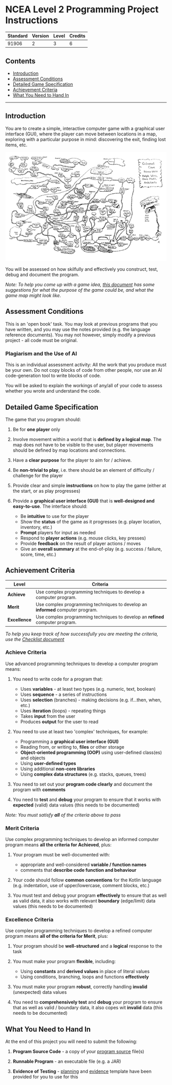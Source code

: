 # NCEA Level 2 Programming Project Instructions

| Standard | Version | Level | Credits |
|----------|---------|-------|---------|
| 91906    | 2       | 3     | 6       |

## Contents

- [Introduction](#introduction)
- [Assessment Conditions](#assessment-conditions)
- [Detailed Game Specification](#detailed-game-specification)
- [Achievement Criteria](#achievement-criteria)
- [What You Need to Hand In](#what-you-need-to-hand-in)


---

## Introduction

You are to create a simple, interactive computer game with a graphical user interface (GUI), where the player can move between locations in a map, exploring with a particular purpose in mind: discovering the exit, finding lost items, etc.  

![map.png](images/map.png)

You will be assessed on how skilfully and effectively you construct, test, debug and document the program.

*Note: To help you come up with a game idea, [this document](ideas.md) has some suggestions for what the purpose of the game could be, and what the game map might look like.*


## Assessment Conditions

This is an 'open book' task. You may look at previous programs that you have written, and you may use the notes provided (e.g. the language reference documents). You may not however, simply modify a previous project - all code must be original.

### Plagiarism and the Use of AI

This is an individual assessment activity: All the work that you produce must be your own. Do not copy blocks of code from other people, nor use an AI code-generation tool to write blocks of code.

You will be asked to explain the workings of any/all of your code to assess whether you wrote and understand the code.

## Detailed Game Specification

The game that you program should:

1. Be for **one player** only

2. Involve movement within a world that is **defined by a logical map**. The map does not have to be visible to the user, but player movements should be defined by map locations and connections. 

3. Have a **clear purpose** for the player to aim for / achieve.

4. Be **non-trivial to play**, i.e. there should be an element of difficulty / challenge for the player

5. Provide clear and simple **instructions** on how to play the game (either at the start, or as play progresses)

6. Provide a **graphical user interface (GUI)** that is **well-designed and easy-to-use**. The interface should:
   - Be **intuitive** to use for the player
   - Show the **status** of the game as it progresses (e.g. player location, inventory, etc.)
   - **Prompt** players for input as needed 
   - Respond to **player actions** (e.g. mouse clicks, key presses)
   - Provide **feedback** on the result of player actions / moves 
   - Give an **overall summary** at the end-of-play (e.g. success / failure, score, time, etc.)


## Achievement Criteria

| Level          | Criteria                                                                        |
|----------------|---------------------------------------------------------------------------------|
| **Achieve**    | Use complex programming techniques to develop a computer program.               |
| **Merit**      | Use complex programming techniques to develop an **informed** computer program. |
| **Excellence** | Use complex programming techniques to develop an **refined** computer program.  |

*To help you keep track of how successfully you are meeting the criteria, use the [Checklist document](checklist.md)*

### Achieve Criteria

Use advanced programming techniques to develop a computer program means:

1. You need to write code for a program that:
   - Uses **variables** - at least two types (e.g. numeric, text, boolean)
   - Uses **sequence** - a series of instructions
   - Uses **selection** (branches) - making decisions (e.g. if...then, when, etc.)
   - Uses **iteration** (loops) - repeating things
   - Takes **input** from the user 
   - Produces **output** for the user to read

2. You need to use at least two 'complex' techniques, for example:
   - Programming a **graphical user interface (GUI)**
   - Reading from, or writing to, **files** or other storage
   - **Object-oriented programming (OOP)** using user-defined class(es) and objects
   - Using **user-defined types**
   - Using additional **non-core libraries** 
   - Using **complex data structures** (e.g. stacks, queues, trees)

3. You need to set out your **program code clearly** and document the program with **comments** 

4. You need to **test** and **debug** your program to ensure that it works with **expected** (valid) data values (this needs to be documented)

*Note: You must satisfy **all** of the criteria above to pass*

### Merit Criteria

Use complex programming techniques to develop an informed computer program means **all the criteria for Achieved**, plus:

1. Your program must be well-documented with:
   - appropriate and well-considered **variable / function names**
   - comments that **describe code function and behaviour**

2. Your code should follow **common conventions** for the Kotlin language (e.g. indentation, use of upper/lowercase, comment blocks, etc.)

3. You must test and debug your program **effectively** to ensure that as well as valid data, it also works with relevant **boundary** (edge/limit) data values (this needs to be documented)

### Excellence Criteria

Use complex programming techniques to develop a refined computer program means **all of the criteria for Merit**, plus:

1. Your program should be **well-structured** and a **logical** response to the task

2. You must make your program **flexible**, including:
   - Using **constants** and **derived values** in place of literal values
   - Using conditions, branching, loops and functions **effectively**

3. You must make your program **robust**, correctly handling **invalid** (unexpected) data values

4. You need to **comprehensively test** and **debug** your program to ensure that as well as valid / boundary data, it also copes wit **invalid** data (this needs to be documented)


## What You Need to Hand In

At the end of this project you will need to submit the following:

1. **Program Source Code** - a copy of your [program source](../src) file(s)

2. **Runnable Program** - an executable file (e.g. a JAR)

3. **Evidence of Testing** - [planning](test-plan.md) and [evidence](test-results.md) template have been provided for you to use for this


